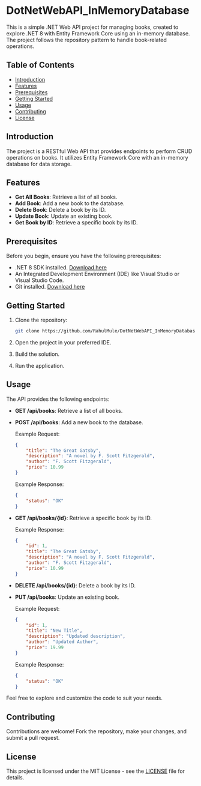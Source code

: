 # DotNetWebAPI_InMemoryDatabase

This is a simple .NET Web API project for managing books, created to explore .NET 8 with Entity Framework Core using an in-memory database. The project follows the repository pattern to handle book-related operations.

## Table of Contents

- [Introduction](#introduction)
- [Features](#features)
- [Prerequisites](#prerequisites)
- [Getting Started](#getting-started)
- [Usage](#usage)
- [Contributing](#contributing)
- [License](#license)

## Introduction

The project is a RESTful Web API that provides endpoints to perform CRUD operations on books. It utilizes Entity Framework Core with an in-memory database for data storage.

## Features

- **Get All Books**: Retrieve a list of all books.
- **Add Book**: Add a new book to the database.
- **Delete Book**: Delete a book by its ID.
- **Update Book**: Update an existing book.
- **Get Book by ID**: Retrieve a specific book by its ID.

## Prerequisites

Before you begin, ensure you have the following prerequisites:

- .NET 8 SDK installed. [Download here](https://dotnet.microsoft.com/download)
- An Integrated Development Environment (IDE) like Visual Studio or Visual Studio Code.
- Git installed. [Download here](https://git-scm.com/downloads)

## Getting Started

1. Clone the repository:

    ```bash
    git clone https://github.com/RahulMule/DotNetWebAPI_InMemoryDatabase.git
    ```

2. Open the project in your preferred IDE.

3. Build the solution.

4. Run the application.

## Usage

The API provides the following endpoints:

- **GET /api/books**: Retrieve a list of all books.

- **POST /api/books**: Add a new book to the database.

    Example Request:
    ```json
    {
        "title": "The Great Gatsby",
        "description": "A novel by F. Scott Fitzgerald",
        "author": "F. Scott Fitzgerald",
        "price": 10.99
    }
    ```

    Example Response:
    ```json
    {
        "status": "OK"
    }
    ```
- **GET /api/books/{id}**: Retrieve a specific book by its ID.

    Example Response:
    ```json
    {
        "id": 1,
        "title": "The Great Gatsby",
        "description": "A novel by F. Scott Fitzgerald",
        "author": "F. Scott Fitzgerald",
        "price": 10.99
    }
    ```
- **DELETE /api/books/{id}**: Delete a book by its ID.

- **PUT /api/books**: Update an existing book.

    Example Request:
    ```json
    {
        "id": 1,
        "title": "New Title",
        "description": "Updated description",
        "author": "Updated Author",
        "price": 19.99
    }
    ```

    Example Response:
    ```json
    {
        "status": "OK"
    }
    ```

Feel free to explore and customize the code to suit your needs.

## Contributing

Contributions are welcome! Fork the repository, make your changes, and submit a pull request.

## License

This project is licensed under the MIT License - see the [LICENSE](LICENSE) file for details.
